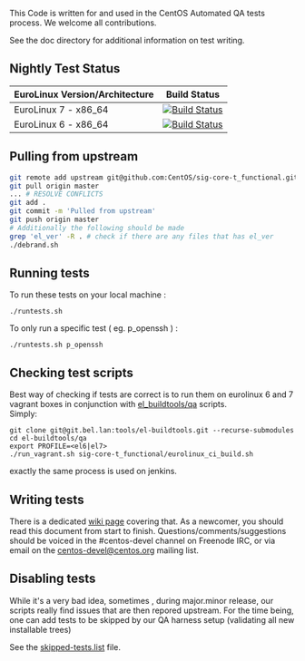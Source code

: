 This Code is written for and used in the CentOS Automated QA tests process. We welcome all contributions.

See the doc directory for additional information on test writing.

## Nightly Test Status

| EuroLinux Version/Architecture | Build Status |
| --------------------------- | ------------ |
| EuroLinux 7 - x86_64           | [![Build Status](https://jenkins.eurolinux.local/buildStatus/icon?job=EL-QA-sig-core-t_functional-el7)](https://jenkins.eurolinux.local/job/EL-QA-sig-core-t_functional-el7/) |
| EuroLinux 6 - x86_64           | [![Build Status](https://jenkins.eurolinux.local/buildStatus/icon?job=EL-QA-sig-core-t_functional-el6)](https://jenkins.eurolinux.local/job/EL-QA-sig-core-t_functional-el6/) |

## Pulling from upstream
```bash
git remote add upstream git@github.com:CentOS/sig-core-t_functional.git
git pull origin master
... # RESOLVE CONFLICTS
git add . 
git commit -m 'Pulled from upstream'
git push origin master
# Additionally the following should be made
grep 'el_ver' -R . # check if there are any files that has el_ver
./debrand.sh
```
## Running tests

To run these tests on your local machine :
```
./runtests.sh
```

To only run a specific test ( eg. p_openssh ) : 
```
./runtests.sh p_openssh
```

## Checking test scripts

Best way of checking if tests are correct is to run them on eurolinux 6 and 7 vagrant boxes in conjunction with [el_buildtools/qa](https://git.bel.lan/tools/el-buildtools/-/tree/master/qa) scripts.  
Simply:
```
git clone git@git.bel.lan:tools/el-buildtools.git --recurse-submodules
cd el-buildtools/qa
export PROFILE=<el6|el7>
./run_vagrant.sh sig-core-t_functional/eurolinux_ci_build.sh
```
exactly the same process is used on jenkins.
## Writing tests

There is a dedicated [wiki page](http://wiki.centos.org/QaWiki/AutomatedTests/WritingTests/t_functional) covering that. As a newcomer, you should read this document from start to finish. 
Questions/comments/suggestions should be voiced in the #centos-devel channel on Freenode IRC, or via email on the centos-devel@centos.org mailing list.

## Disabling tests

While it's a very bad idea, sometimes , during major.minor release, our scripts really find issues that are then repored upstream.
For the time being, one can add tests to be skipped by our QA harness setup (validating all new installable trees)

See the [skipped-tests.list](skipped-tests.list) file.
